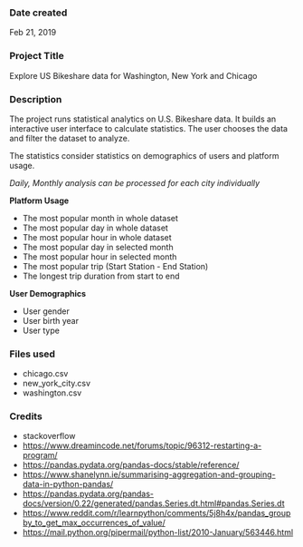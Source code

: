 ### Date created
Feb 21, 2019

### Project Title
Explore US Bikeshare data for Washington, New York and Chicago

### Description
The project runs statistical analytics on U.S. Bikeshare data. It builds an interactive user interface to calculate statistics. The user chooses the data and filter the dataset to analyze.

The statistics consider statistics on demographics of users and platform usage.

*Daily, Monthly analysis can be processed for each city individually*

**Platform Usage**
- The most popular month in whole dataset
- The most popular day in whole dataset
- The most popular hour in whole dataset
- The most popular day in selected month
- The most popular hour in selected month
- The most popular trip (Start Station - End Station)
- The longest trip duration from start to end

**User Demographics**
- User gender
- User birth year
- User type

### Files used
- chicago.csv
- new_york_city.csv
- washington.csv

### Credits
- stackoverflow
- https://www.dreamincode.net/forums/topic/96312-restarting-a-program/
- https://pandas.pydata.org/pandas-docs/stable/reference/
- https://www.shanelynn.ie/summarising-aggregation-and-grouping-data-in-python-pandas/
- https://pandas.pydata.org/pandas-docs/version/0.22/generated/pandas.Series.dt.html#pandas.Series.dt
- https://www.reddit.com/r/learnpython/comments/5j8h4x/pandas_groupby_to_get_max_occurrences_of_value/
- https://mail.python.org/pipermail/python-list/2010-January/563446.html
